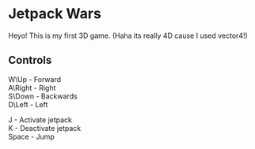 # Jetpack Wars

Heyo! This is my first 3D game. (Haha its really 4D cause I used vector4!)

## Controls

W\Up - Forward<br>
A\Right - Right<br>
S\Down - Backwards<br>
D\Left - Left

J - Activate jetpack<br>
K - Deactivate jetpack<br>
Space - Jump
